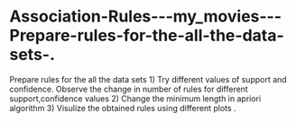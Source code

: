 # Association-Rules---my_movies---Prepare-rules-for-the-all-the-data-sets-.
Prepare rules for the all the data sets  1) Try different values of support and confidence. Observe the change in number of rules for different support,confidence values 2) Change the minimum length in apriori algorithm 3) Visulize the obtained rules using different plots .
